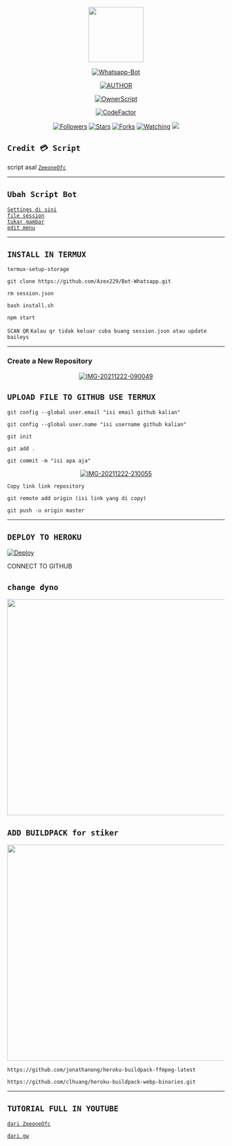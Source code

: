 
<p align="center">
<img src="https://avatars.githubusercontent.com/u/80237144?s=400&u=53c85565148ac8a74d4ac6ef9cc379a269c9c507&v=4" width="128" height="128"/>
</p>


<p align="center">
<a href="#"><img title="Whatsapp-Bot" src="https://img.shields.io/badge/Whatsapp Bot-green?colorA=%23ff0000&colorB=%23017e40&style=for-the-badge"></a>
</p>


<p align="center">
<a href="https://github.com/Azex229"><img title="AUTHOR" src="https://img.shields.io/badge/AUTHOR-AZEX229-yellow.svg?style=for-the-badge&logo=github"></a>
</p>

<p align="center">
<a href="https://github.com/ZeeoneOfc"><img title="OwnerScript" src="https://img.shields.io/badge/Owner-ZeeoneOfc-red.svg?style=for-the-badge&logo=github"></a>
</p>


<p align="center">
<a href="https://www.codefactor.io/repository/github/azex229/bot-whatsapp"><img src="https://www.codefactor.io/repository/github/azex229/bot-whatsapp/badge" alt="CodeFactor" /></a>
</p>


<p align="center">
<a href="https://github.com/Azex229/followers"><img title="Followers" src="https://img.shields.io/github/followers/azex229?color=blue&style=flat-square"></a>
<a href="https://github.com/Azex229/Bot-Whatsapp/stargazers/"><img title="Stars" src="https://img.shields.io/github/stars/Azex229/Bot-Whatsapp?color=red&style=flat-square"></a>
<a href="https://github.com/Azex229/Bot-Whatsapp/network/members"><img title="Forks" src="https://img.shields.io/github/forks/Azex229/Bot-Whatsapp?color=red&style=flat-square"></a>
<a href="https://github.com/Azex229/Bot-Whatsapp/watchers"><img title="Watching" src="https://img.shields.io/github/watchers/Azex229/Bot-Whatsapp?label=Watchers&color=blue&style=flat-square"></a>
<a href="https://hits.seeyoufarm.com"><img src="https://hits.seeyoufarm.com/api/count/incr/badge.svg?url=https%3A%2F%2Fgithub.com%2FAzex229%2FBot-Whatsapp&count_bg=%2379C83D&title_bg=%23555555&icon=whatsapp.svg&icon_color=%2329FF00&title=hits&edge_flat=false"/></a>
</p>


## ``Credit 💳 Script``
script asal [`ZeeoneOfc`](https://github.com/ZeeoneOfc)<br>

------


## ``Ubah Script Bot``


[`Settings di sini`](https://github.com/Azex229/Bot-Whatsapp/blob/master/settings.json)<br>
[`file session`](https://github.com/Azex229/Bot-Whatsapp/blob/master/session.json)<br>
[`tukar gambar`](https://github.com/Azex229/Bot-Whatsapp/tree/master/image)<br>
[`edit menu`](https://github.com/Azex229/Bot-Whatsapp/blob/master/menu/azex229.js)<br>



-------

## ``INSTALL IN TERMUX``

```
termux-setup-storage
```
```
git clone https://github.com/Azex229/Bot-Whatsapp.git
```
```
rm session.json
```
```
bash install.sh
```
```
npm start
```
``SCAN QR``
`Kalau qr tidak keluar cuba buang session.json atau update baileys`

------


### Create a New Repository

<p align="center">
<a href="https://github.com/new"><img src="https://i.ibb.co/0y05Lk9/IMG-20211222-090049.jpg" alt="IMG-20211222-090049" border="0"></a><br/>
</p>


## ``UPLOAD FILE TO GITHUB USE TERMUX``

```
git config --global user.email "isi email github kalian"
```
```
git config --global user.name "isi username github kalian"
```
```
git init
```
```
git add .
```
```
git commit -m "isi apa aja"
```
<p align="center">
<a href="https://github.com/?tab=repositories"><img src="https://i.ibb.co/p0TqLn3/IMG-20211222-210055.jpg" alt="IMG-20211222-210055" border="0"></a>
</p>

``Copy link link repository``

```
git remote add origin (isi link yang di copy) 
```
```
git push -u origin master
```

-----

## ``DEPLOY TO HEROKU``

[![Deploy](https://www.herokucdn.com/deploy/button.svg)](https://heroku.com/deploy?template=https://github.com/rasssya76/wabot-aq02/tree/patch-1)

CONNECT TO GITHUB

## ``change dyno``

<p align="center">
<img src="https://i.ibb.co/TMbLDXq/IMG-20211226-125416.jpg" width="650" height="500"/>
</p> 

## `ADD BUILDPACK for stiker`

<p align="center">
<img src="https://i.ibb.co/649zBWB/IMG-20211226-125616.jpg" width="650" height="500"/>
</p> 

```
https://github.com/jonathanong/heroku-buildpack-ffmpeg-latest
```
```
https://github.com/clhuang/heroku-buildpack-webp-binaries.git
```

-------

## ```TUTORIAL FULL IN YOUTUBE```

[`dari ZeeoneOfc`](https://youtu.be/5HgB__wARjM)<br>

[`dari gw`](https://youtu.be/5HgB__wARjM)<br>

